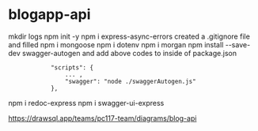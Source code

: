 # blogapp-api

mkdir logs
npm init -y
npm i express-async-errors
created a .gitignore file and filled 
npm i mongoose
npm i dotenv
npm i morgan
npm install --save-dev swagger-autogen 
and add above codes to inside of package.json

                "scripts": {
                    ... ,
                    "swagger": "node ./swaggerAutogen.js"
                },

npm i redoc-express
npm i swagger-ui-express

https://drawsql.app/teams/pc117-team/diagrams/blog-api